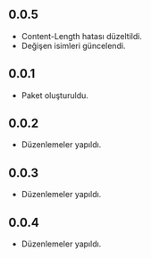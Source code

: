 
## 0.0.5

* Content-Length hatası düzeltildi.
* Değişen isimleri güncelendi.


## 0.0.1

* Paket oluşturuldu.

## 0.0.2

* Düzenlemeler yapıldı.

## 0.0.3

* Düzenlemeler yapıldı.

## 0.0.4

* Düzenlemeler yapıldı.



